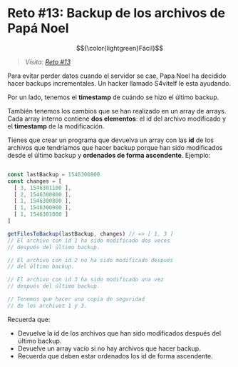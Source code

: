 # Reto #13: Backup de los archivos de Papá Noel

$${\color{lightgreen}Fácil}$$

> _Visita: [Reto #13](https://2022.adventjs.dev/es/challenges/2022/13)_

Para evitar perder datos cuando el servidor se cae, Papa Noel ha decidido
hacer backups incrementales. Un hacker llamado S4vitelf le esta ayudando.

Por un lado, tenemos el **timestamp** de cuándo se hizo el último backup.

También tenemos los cambios que se han realizado en un array de arrays.
Cada array interno contiene **dos elementos**: el id del archivo modificado
y el **timestamp** de la modificación.

Tienes que crear un programa que devuelva un array con las **id** de los archivos
que tendríamos que hacer backup porque han sido modificados desde el último
backup y **ordenados de forma ascendente**. Ejemplo:

```javascript

const lastBackup = 1546300800
const changes = [
  [ 3, 1546301100 ],
  [ 2, 1546300800 ],
  [ 1, 1546300800 ],
  [ 1, 1546300900 ],
  [ 1, 1546301000 ]
]

getFilesToBackup(lastBackup, changes) // => [ 1, 3 ]
// El archivo con id 1 ha sido modificado dos veces
// después del último backup.

// El archivo con id 2 no ha sido modificado después
// del último backup.

// El archivo con id 3 ha sido modificado una vez
// después del último backup.

// Tenemos que hacer una copia de seguridad
// de los archivos 1 y 3.

```

Recuerda que:

- Devuelve la id de los archivos que han sido modificados después del último backup.
- Devuelve un array vacío si no hay archivos que hacer backup.
- Recuerda que deben estar ordenados los id de forma ascendente.
